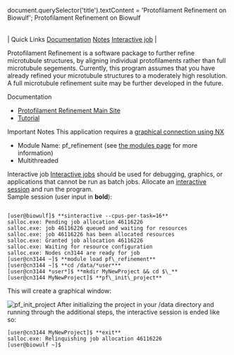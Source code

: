 

document.querySelector('title').textContent = 'Protofilament Refinement on Biowulf';
Protofilament Refinement on Biowulf


|  |
| --- |
| 
Quick Links
[Documentation](#doc)
[Notes](#notes)
[Interactive job](#int) 
 |



Protofilament Refinement is a software package to further refine microtubule structures, by aligning individual protofilaments rather than full microtubule segements.
Currently, this program assumes that you have already refined your microtubule structures to a moderately high resolution. A full microtubule refinement suite may be further developed in the future.



Documentation
* [Protofilament Refinement Main Site](https://gitlab.com/gedebs371/protofilament-refinement)
* [Tutorial](https://gitlab.com/gedebs371/protofilament-refinement/-/blob/master/Tutorial.pdf)


Important Notes
This application requires a [graphical connection using NX](/docs/nx.html)


* Module Name: pf\_refinement (see [the modules page](/apps/modules.html) for more information)
 * Multithreaded



Interactive job
[Interactive jobs](/docs/userguide.html#int) should be used for debugging, graphics, or applications that cannot be run as batch jobs.
Allocate an [interactive session](/docs/userguide.html#int) and run the program.   
Sample session (user input in **bold**):



```

[user@biowulf]$ **sinteractive --cpus-per-task=16**
salloc.exe: Pending job allocation 46116226
salloc.exe: job 46116226 queued and waiting for resources
salloc.exe: job 46116226 has been allocated resources
salloc.exe: Granted job allocation 46116226
salloc.exe: Waiting for resource configuration
salloc.exe: Nodes cn3144 are ready for job
[user@cn3144 ~]$ **module load pf\_refinement**
[user@cn3144 ~]$ **cd /data/*user***
[user@cn3144 *user*]$ **mkdir MyNewProject && cd $\_**
[user@cn3144 MyNewProject]$ **pf\_init\_project**
```

This will create a graphical window:


![pf_init_project](pf_refinement_1.png)
After initializing the project in your /data directory and running through the additional steps, the interactive session is ended like so:



```
[user@cn3144 MyNewProject]$ **exit**
salloc.exe: Relinquishing job allocation 46116226
[user@biowulf ~]$

```





